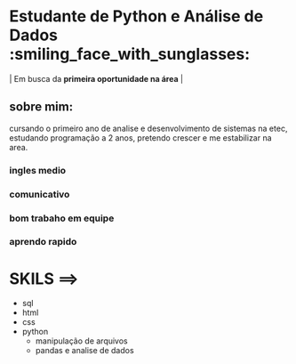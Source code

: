 # Estudante de Python e Análise de Dados  :smiling_face_with_sunglasses:
| Em busca da **primeira oportunidade na área** |  

## sobre mim:
cursando o primeiro ano de analise e desenvolvimento de sistemas na etec, estudando programação a 2 anos, pretendo crescer e me estabilizar na area.

### ingles medio  
### comunicativo
### bom trabaho em equipe  
### aprendo rapido

# SKILS ==>  
- sql  
- html  
- css  
- python  
  - manipulação de arquivos  
  - pandas e analise de dados  
